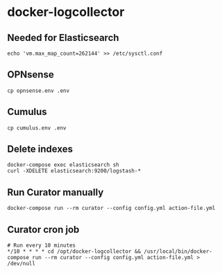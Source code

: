 # docker-logcollector

## Needed for Elasticsearch
    echo 'vm.max_map_count=262144' >> /etc/sysctl.conf

## OPNsense
    cp opnsense.env .env

## Cumulus
    cp cumulus.env .env

## Delete indexes
    docker-compose exec elasticsearch sh
    curl -XDELETE elasticsearch:9200/logstash-*

## Run Curator manually
    docker-compose run --rm curator --config config.yml action-file.yml
    
## Curator cron job
    # Run every 10 minutes
    */10 * * * * cd /opt/docker-logcollector && /usr/local/bin/docker-compose run --rm curator --config config.yml action-file.yml > /dev/null
